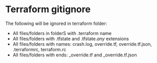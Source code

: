 # Terraform gitignore

The following will be ignored in terraform folder:
* All files/folders in folderS with .terraform name
* All files/folders with .tfstate and .tfstate.*any* extensions
* All files/folders with names: crash.log, override.tf, override.tf.json, .terraformrc, terraform.rc
* All files/folders with ends: \_override.tf and \_override.tf.json
